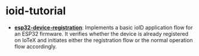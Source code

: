 # ioid-tutorial

- **[esp32-device-registration](/esp32-device-registration)**: Implements a basic ioID application flow for an ESP32 firmware. It verifies whether the device is already registered on IoTeX and initiates either the registration flow or the normal operation flow accordingly.
